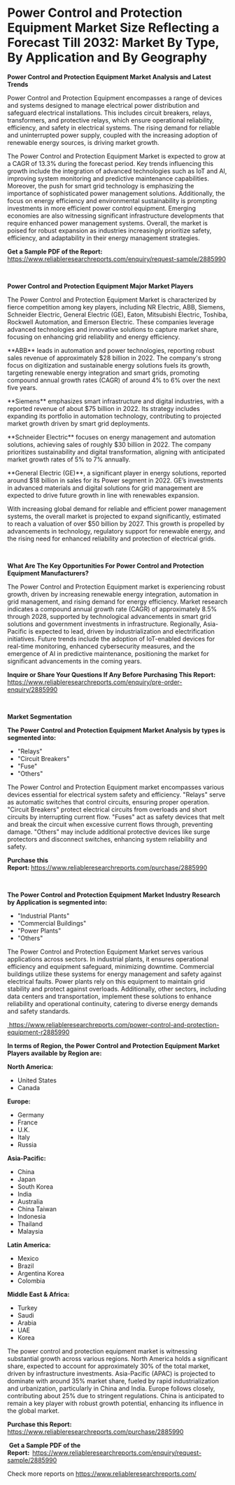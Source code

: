 <p><h1>Power Control and Protection Equipment Market Size Reflecting a Forecast Till 2032: Market By Type, By Application and By Geography</h1></p><p><strong>Power Control and Protection Equipment Market Analysis and Latest Trends</strong></p>
<p><p>Power Control and Protection Equipment encompasses a range of devices and systems designed to manage electrical power distribution and safeguard electrical installations. This includes circuit breakers, relays, transformers, and protective relays, which ensure operational reliability, efficiency, and safety in electrical systems. The rising demand for reliable and uninterrupted power supply, coupled with the increasing adoption of renewable energy sources, is driving market growth.</p><p>The Power Control and Protection Equipment Market is expected to grow at a CAGR of 13.3% during the forecast period. Key trends influencing this growth include the integration of advanced technologies such as IoT and AI, improving system monitoring and predictive maintenance capabilities. Moreover, the push for smart grid technology is emphasizing the importance of sophisticated power management solutions. Additionally, the focus on energy efficiency and environmental sustainability is prompting investments in more efficient power control equipment. Emerging economies are also witnessing significant infrastructure developments that require enhanced power management systems. Overall, the market is poised for robust expansion as industries increasingly prioritize safety, efficiency, and adaptability in their energy management strategies.</p></p>
<p><strong>Get a Sample PDF of the Report:&nbsp;</strong> <a href="https://www.reliableresearchreports.com/enquiry/request-sample/2885990?utm_campaign=2224&utm_medium=2&utm_source=Github&utm_content=ia&utm_term=13032025&utm_id=power-control-and-protection-equipment">https://www.reliableresearchreports.com/enquiry/request-sample/2885990</a></p>
<p>&nbsp;</p>
<p><strong>Power Control and Protection Equipment Major Market Players</strong></p>
<p><p>The Power Control and Protection Equipment Market is characterized by fierce competition among key players, including NR Electric, ABB, Siemens, Schneider Electric, General Electric (GE), Eaton, Mitsubishi Electric, Toshiba, Rockwell Automation, and Emerson Electric. These companies leverage advanced technologies and innovative solutions to capture market share, focusing on enhancing grid reliability and energy efficiency.</p><p>**ABB** leads in automation and power technologies, reporting robust sales revenue of approximately $28 billion in 2022. The company's strong focus on digitization and sustainable energy solutions fuels its growth, targeting renewable energy integration and smart grids, promoting compound annual growth rates (CAGR) of around 4% to 6% over the next five years.</p><p>**Siemens** emphasizes smart infrastructure and digital industries, with a reported revenue of about $75 billion in 2022. Its strategy includes expanding its portfolio in automation technology, contributing to projected market growth driven by smart grid deployments.</p><p>**Schneider Electric** focuses on energy management and automation solutions, achieving sales of roughly $30 billion in 2022. The company prioritizes sustainability and digital transformation, aligning with anticipated market growth rates of 5% to 7% annually.</p><p>**General Electric (GE)**, a significant player in energy solutions, reported around $18 billion in sales for its Power segment in 2022. GE’s investments in advanced materials and digital solutions for grid management are expected to drive future growth in line with renewables expansion.</p><p>With increasing global demand for reliable and efficient power management systems, the overall market is projected to expand significantly, estimated to reach a valuation of over $50 billion by 2027. This growth is propelled by advancements in technology, regulatory support for renewable energy, and the rising need for enhanced reliability and protection of electrical grids.</p></p>
<p>&nbsp;</p>
<p><strong>What Are The Key Opportunities For Power Control and Protection Equipment Manufacturers?</strong></p>
<p><p>The Power Control and Protection Equipment market is experiencing robust growth, driven by increasing renewable energy integration, automation in grid management, and rising demand for energy efficiency. Market research indicates a compound annual growth rate (CAGR) of approximately 8.5% through 2028, supported by technological advancements in smart grid solutions and government investments in infrastructure. Regionally, Asia-Pacific is expected to lead, driven by industrialization and electrification initiatives. Future trends include the adoption of IoT-enabled devices for real-time monitoring, enhanced cybersecurity measures, and the emergence of AI in predictive maintenance, positioning the market for significant advancements in the coming years.</p></p>
<p><strong>Inquire or Share Your Questions If Any Before Purchasing This Report:</strong> <a href="https://www.reliableresearchreports.com/enquiry/pre-order-enquiry/2885990?utm_campaign=2224&utm_medium=2&utm_source=Github&utm_content=ia&utm_term=13032025&utm_id=power-control-and-protection-equipment">https://www.reliableresearchreports.com/enquiry/pre-order-enquiry/2885990</a></p>
<p>&nbsp;</p>
<p><strong>Market Segmentation</strong></p>
<p><strong>The Power Control and Protection Equipment Market Analysis by types is segmented into:</strong></p>
<p><ul><li>"Relays"</li><li>"Circuit Breakers"</li><li>"Fuse"</li><li>"Others"</li></ul></p>
<p><p>The Power Control and Protection Equipment market encompasses various devices essential for electrical system safety and efficiency. "Relays" serve as automatic switches that control circuits, ensuring proper operation. "Circuit Breakers" protect electrical circuits from overloads and short circuits by interrupting current flow. "Fuses" act as safety devices that melt and break the circuit when excessive current flows through, preventing damage. "Others" may include additional protective devices like surge protectors and disconnect switches, enhancing system reliability and safety.</p></p>
<p><strong>Purchase this Report:&nbsp;</strong><a href="https://www.reliableresearchreports.com/purchase/2885990?utm_campaign=2224&utm_medium=2&utm_source=Github&utm_content=ia&utm_term=13032025&utm_id=power-control-and-protection-equipment">https://www.reliableresearchreports.com/purchase/2885990</a></p>
<p>&nbsp;</p>
<p><strong>The Power Control and Protection Equipment Market Industry Research by Application is segmented into:</strong></p>
<p><ul><li>"Industrial Plants"</li><li>"Commercial Buildings"</li><li>"Power Plants"</li><li>"Others"</li></ul></p>
<p><p>The Power Control and Protection Equipment Market serves various applications across sectors. In industrial plants, it ensures operational efficiency and equipment safeguard, minimizing downtime. Commercial buildings utilize these systems for energy management and safety against electrical faults. Power plants rely on this equipment to maintain grid stability and protect against overloads. Additionally, other sectors, including data centers and transportation, implement these solutions to enhance reliability and operational continuity, catering to diverse energy demands and safety standards.</p></p>
<p><a href="https://www.reliableresearchreports.com/power-control-and-protection-equipment-r2885990?utm_campaign=2224&utm_medium=2&utm_source=Github&utm_content=ia&utm_term=13032025&utm_id=power-control-and-protection-equipment">&nbsp;https://www.reliableresearchreports.com/power-control-and-protection-equipment-r2885990</a></p>
<p><strong>In terms of Region, the Power Control and Protection Equipment Market Players available by Region are:</strong></p>
<p>
    <p> <strong> North America: </strong>
        <ul>
            <li>United States</li>
            <li>Canada</li>
        </ul>
        </p> 
    <p> <strong> Europe: </strong>
        <ul>
            <li>Germany</li>
            <li>France</li>
            <li>U.K.</li>
            <li>Italy</li>
            <li>Russia</li>
        </ul>
        </p> 
    <p> <strong> Asia-Pacific: </strong>
        <ul>
            <li>China</li>
            <li>Japan</li>
            <li>South Korea</li>
            <li>India</li>
            <li>Australia</li>
            <li>China Taiwan</li>
            <li>Indonesia</li>
            <li>Thailand</li>
            <li>Malaysia</li>
        </ul>
        </p> 
    <p> <strong> Latin America: </strong>
        <ul>
            <li>Mexico</li>
            <li>Brazil</li>
            <li>Argentina Korea</li>
            <li>Colombia</li>
        </ul>
        </p> 
    <p> <strong> Middle East & Africa: </strong>
        <ul>
            <li>Turkey</li>
            <li>Saudi</li>
            <li>Arabia</li>
            <li>UAE</li>
            <li>Korea</li>
        </ul>
    </p>
    </p>
<p><p>The power control and protection equipment market is witnessing substantial growth across various regions. North America holds a significant share, expected to account for approximately 30% of the total market, driven by infrastructure investments. Asia-Pacific (APAC) is projected to dominate with around 35% market share, fueled by rapid industrialization and urbanization, particularly in China and India. Europe follows closely, contributing about 25% due to stringent regulations. China is anticipated to remain a key player with robust growth potential, enhancing its influence in the global market.</p></p>
<p><strong>Purchase this Report: </strong><a href="https://www.reliableresearchreports.com/purchase/2885990?utm_campaign=2224&utm_medium=2&utm_source=Github&utm_content=ia&utm_term=13032025&utm_id=power-control-and-protection-equipment">https://www.reliableresearchreports.com/purchase/2885990</a></p>
<p>&nbsp;<strong>Get a Sample PDF of the Report:&nbsp;&nbsp;</strong><a href="https://www.reliableresearchreports.com/enquiry/request-sample/2885990?utm_campaign=2224&utm_medium=2&utm_source=Github&utm_content=ia&utm_term=13032025&utm_id=power-control-and-protection-equipment">https://www.reliableresearchreports.com/enquiry/request-sample/2885990</a></p>
<p><strong></strong></p>
<p>Check more reports on <a href="https://www.reliableresearchreports.com/?utm_campaign=2224&utm_medium=2&utm_source=Github&utm_content=ia&utm_term=13032025&utm_id=power-control-and-protection-equipment">https://www.reliableresearchreports.com/</a></p>